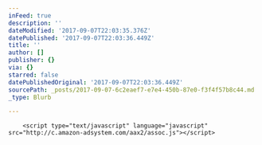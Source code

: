 ```yaml
---
inFeed: true
description: ''
dateModified: '2017-09-07T22:03:35.376Z'
datePublished: '2017-09-07T22:03:36.449Z'
title: ''
author: []
publisher: {}
via: {}
starred: false
datePublishedOriginal: '2017-09-07T22:03:36.449Z'
sourcePath: _posts/2017-09-07-6c2eaef7-e7e4-450b-87e0-f3f4f57b8c44.md
_type: Blurb

---
```

<script type="text/javascript" language="javascript">
          var aax_size='300x600';
          var aax_pubname = 'uptime01-21';
          var aax_src='302';
        </script>
        <script type="text/javascript" language="javascript" src="http://c.amazon-adsystem.com/aax2/assoc.js"></script>